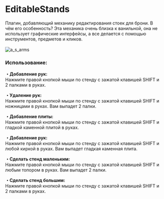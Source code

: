 # EditableStands
Плагин, добавляющий механику редактирования стоек для брони. В чём его особенность? Эта механика очень близка к ванильной, она не использует графические интерфейсы, а все делается с помощью инструментов, предметов и кликов. 
<br><br>
![a_s_arms](https://user-images.githubusercontent.com/78260779/167732438-89c0ae15-1914-477f-ae34-5f9ca003ae6c.gif)
<br>
### Использование:
**・Добавление рук:**<br>
Нажмите правой кнопкой мыши по стенду с зажатой клавишей SHIFT и 2 палками в руках.

**・Удаление рук:**<br>
Нажмите правой кнопкой мыши по стенду с зажатой клавишей SHIFT и ножницами в руках. Вам выпадет 2 палки.

**・Добавление плиты:**<br>
Нажмите правой кнопкой мыши по стенду с зажатой клавишей SHIFT и гладкой каменной плитой в руках.

**・Добавление рук:**<br>
Нажмите правой кнопкой мыши по стенду с зажатой клавишей SHIFT и любой киркой в руках. Вам выпадет гладкая каменная плита.

**・Сделать стенд маленьким:**<br>
Нажмите правой кнопкой мыши по стенду с зажатой клавишей SHIFT и любым топором в руках. Вам выпадет 2 палки.

**・Сделать стенд большим:**<br>
Нажмите правой кнопкой мыши по стенду с зажатой клавишей SHIFT и 2 палками в руках.



